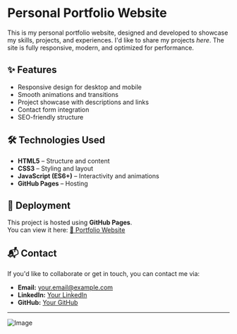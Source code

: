 # Personal Portfolio Website

This is my personal portfolio website, designed and developed to showcase my skills, projects, and experiences. I'd like to share my projects _here_.
The site is fully responsive, modern, and optimized for performance.

## ✨ Features
- Responsive design for desktop and mobile
- Smooth animations and transitions
- Project showcase with descriptions and links
- Contact form integration
- SEO-friendly structure

## 🛠️ Technologies Used
- **HTML5** – Structure and content
- **CSS3** – Styling and layout
- **JavaScript (ES6+)** – Interactivity and animations
- **GitHub Pages** – Hosting

## 🚀 Deployment
This project is hosted using **GitHub Pages**.  
You can view it here: [🔗 Portfolio Website](https://username.github.io/portfolio/)

## 📬 Contact
If you'd like to collaborate or get in touch, you can contact me via:
- **Email:** your.email@example.com
- **LinkedIn:** [Your LinkedIn](https://linkedin.com/in/username)
- **GitHub:** [Your GitHub](https://github.com/username)

---

![Image](https://encrypted-tbn0.gstatic.com/images?q=tbn:ANd9GcQL05U-6b6eiCjOIOvw_WPqkWDwVEHUmUUFo1WODXM_V0Dj83M-uO_Avha4&s=10)
